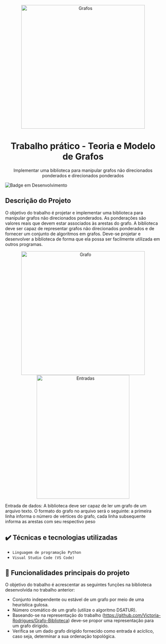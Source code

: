 <p align="center">
  <img width="400" height="400" alt="Grafos" src="https://user-images.githubusercontent.com/81054281/161363268-19604be7-5b3b-46c3-b9cc-5144f96a75fc.png">
</p>



<h1 align="center">Trabalho prático - Teoria e Modelo de Grafos</h1>

<p align="center">Implementar uma biblioteca para manipular grafos não direcionados ponderados e direcionados ponderados</p>

![Badge em Desenvolvimento](http://img.shields.io/static/v1?label=STATUS&message=FINALIZADOO&color=GREEN&style=for-the-badge)


## Descrição do Projeto

O objetivo do trabalho é projetar e implementar uma biblioteca para manipular grafos não direcionados ponderados. As ponderações são valores reais que devem estar associados às arestas do grafo. A biblioteca deve ser capaz de representar grafos não direcionados ponderados e de fornecer um conjunto de algoritmos em grafos. Deve-se projetar e desenvolver a biblioteca de forma que ela possa ser facilmente utilizada em outros programas.


<div align="center">
   <img width="400" height="400" alt="Grafo" src="https://user-images.githubusercontent.com/81054281/161362835-609372f2-1380-4bb9-a323-4e1f91d81706.png">
   <img width="300" height="400" alt="Entradas" src="https://user-images.githubusercontent.com/81054281/161362957-ee499087-a690-4aef-be48-06618f510ca4.png"/>
</div>

Entrada de dados: A biblioteca deve ser capaz de ler um grafo de um arquivo texto. O formato do grafo no arquivo será o seguinte: a primeira linha informa o número de vértices do grafo, cada linha subsequente informa as arestas com seu respectivo peso

## ✔️ Técnicas e tecnologias utilizadas

- ``Linguagem de programação Python``
- ``Visual Studio Code (VS Code)``

## 🔨 Funcionalidades principais do projeto

O objetivo do trabalho é acrescentar as seguintes funções na biblioteca desenvolvida
no trabalho anterior:
- Conjunto independente ou estável de um grafo por meio de uma heurística gulosa.
- Número cromático de um grafo (utilize o algoritmo DSATUR).
- Baseando-se na representação do trabalho (https://github.com/Victoria-Rodrigues/Grafo-Biblioteca) deve-se propor uma
representação para um grafo dirigido. 
- Verifica se um dado grafo dirigido fornecido como entrada é acíclico, caso seja, determinar a sua ordenação topológica.
